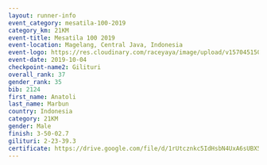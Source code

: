 ```yaml
---
layout: runner-info 
event_category: mesatila-100-2019 
category_km: 21KM 
event-title: Mesatila 100 2019 
event-location: Magelang, Central Java, Indonesia 
event-logo: https://res.cloudinary.com/raceyaya/image/upload/v1570451507/logo/mesastila100_jin7bl.jpg 
event-date: 2019-10-04 
checkpoint-name2: Gilituri 
overall_rank: 37
gender_rank: 35
bib: 2124
first_name: Anatoli
last_name: Marbun
country: Indonesia
category: 21KM
gender: Male
finish: 3-50-02.7
gilituri: 2-23-39.3
certificate: https://drive.google.com/file/d/1rUtcznkc5IdHsbN4UxA6sUBX5v982LLo/view?usp=sharing
---
```

